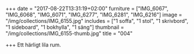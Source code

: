 +++
date = "2017-08-22T13:31:19+02:00"
furniture = ["IMG_6067", "IMG_6068", "IMG_6071", "IMG_6277", "IMG_6281", "IMG_6216"]
image = "/img/collections/IMG_6155.jpg"
includes = ["1 soffa", "1 stol", "1 skrivbord", "1 sideboard", "1 bokhylla", "1 säng"]
thumbnail = "/img/collections/IMG_6155-thumb.jpg"
title = "004"

+++
Ett härligt lila rum.